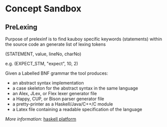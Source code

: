 Concept Sandbox
=================

PreLexing
--------------------------

Purpose of prelexinf is to find kauboy specific keywords (statements) within the source code an generate list of lexing tokens

(STATEMENT, value, lineNo, charNo)

e.g.
(EXPECT_STM, "expect", 10, 2)

Given a Labelled BNF grammar the tool produces:
- an abstract syntax implementation
- a case skeleton for the abstract syntax in the same language
- an Alex, JLex, or Flex lexer generator file
- a Happy, CUP, or Bison parser generator file
- a pretty-printer as a Haskell/Java/C++/C module
- a Latex file containing a readable specification of the language

*More information*: [haskell platform](https://www.haskell.org/platform/)
